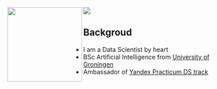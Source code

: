 <div>
  <img height="170" align="left" src="https://github-readme-stats.vercel.app/api?username=nomomon&count_private=true&include_all_commits=true" />
  <img src="https://github-readme-stats.vercel.app/api/top-langs/?username=nomomon&layout=compact&hide=jupyter%20notebook,css" />
</div>


## Backgroud

- I am a Data Scientist by heart
- BSc Artificial Intelligence from [University of Groningen](https://www.rug.nl/bachelors/artificial-intelligence/?lang=en)
- Ambassador of [Yandex Practicum DS track](https://practicum.yandex.ru/data-scientist/)

<!-- ## Current projects -->
